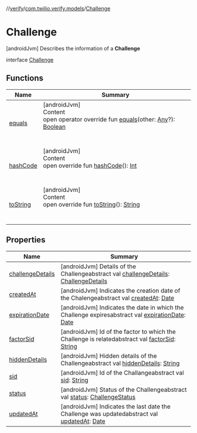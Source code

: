 //[verify](../../index.md)/[com.twilio.verify.models](../index.md)/[Challenge](index.md)



# Challenge  
 [androidJvm] Describes the information of a **Challenge**  
  
interface [Challenge](index.md)   


## Functions  
  
|  Name|  Summary| 
|---|---|
| [equals](https://kotlinlang.org/api/latest/jvm/stdlib/kotlin/-any/equals.html)| [androidJvm]  <br>Content  <br>open operator override fun [equals](https://kotlinlang.org/api/latest/jvm/stdlib/kotlin/-any/equals.html)(other: [Any](https://kotlinlang.org/api/latest/jvm/stdlib/kotlin/-any/index.html)?): [Boolean](https://kotlinlang.org/api/latest/jvm/stdlib/kotlin/-boolean/index.html)  <br><br><br>
| [hashCode](https://kotlinlang.org/api/latest/jvm/stdlib/kotlin/-any/hash-code.html)| [androidJvm]  <br>Content  <br>open override fun [hashCode](https://kotlinlang.org/api/latest/jvm/stdlib/kotlin/-any/hash-code.html)(): [Int](https://kotlinlang.org/api/latest/jvm/stdlib/kotlin/-int/index.html)  <br><br><br>
| [toString](https://kotlinlang.org/api/latest/jvm/stdlib/kotlin/-any/to-string.html)| [androidJvm]  <br>Content  <br>open override fun [toString](https://kotlinlang.org/api/latest/jvm/stdlib/kotlin/-any/to-string.html)(): [String](https://kotlinlang.org/api/latest/jvm/stdlib/kotlin/-string/index.html)  <br><br><br>


## Properties  
  
|  Name|  Summary| 
|---|---|
| [challengeDetails](index.md#com.twilio.verify.models/Challenge/challengeDetails/#/PointingToDeclaration/)|  [androidJvm] Details of the Challengeabstract val [challengeDetails](index.md#com.twilio.verify.models/Challenge/challengeDetails/#/PointingToDeclaration/): [ChallengeDetails](../-challenge-details/index.md)   <br>
| [createdAt](index.md#com.twilio.verify.models/Challenge/createdAt/#/PointingToDeclaration/)|  [androidJvm] Indicates the creation date of the Chalengeabstract val [createdAt](index.md#com.twilio.verify.models/Challenge/createdAt/#/PointingToDeclaration/): [Date](https://developer.android.com/reference/java/util/Date.html)   <br>
| [expirationDate](index.md#com.twilio.verify.models/Challenge/expirationDate/#/PointingToDeclaration/)|  [androidJvm] Indicates the date in which the Challenge expiresabstract val [expirationDate](index.md#com.twilio.verify.models/Challenge/expirationDate/#/PointingToDeclaration/): [Date](https://developer.android.com/reference/java/util/Date.html)   <br>
| [factorSid](index.md#com.twilio.verify.models/Challenge/factorSid/#/PointingToDeclaration/)|  [androidJvm] Id of the factor to which the Challenge is relatedabstract val [factorSid](index.md#com.twilio.verify.models/Challenge/factorSid/#/PointingToDeclaration/): [String](https://kotlinlang.org/api/latest/jvm/stdlib/kotlin/-string/index.html)   <br>
| [hiddenDetails](index.md#com.twilio.verify.models/Challenge/hiddenDetails/#/PointingToDeclaration/)|  [androidJvm] Hidden details of the Challengeabstract val [hiddenDetails](index.md#com.twilio.verify.models/Challenge/hiddenDetails/#/PointingToDeclaration/): [String](https://kotlinlang.org/api/latest/jvm/stdlib/kotlin/-string/index.html)   <br>
| [sid](index.md#com.twilio.verify.models/Challenge/sid/#/PointingToDeclaration/)|  [androidJvm] Id of the Challangeabstract val [sid](index.md#com.twilio.verify.models/Challenge/sid/#/PointingToDeclaration/): [String](https://kotlinlang.org/api/latest/jvm/stdlib/kotlin/-string/index.html)   <br>
| [status](index.md#com.twilio.verify.models/Challenge/status/#/PointingToDeclaration/)|  [androidJvm] Status of the Challengeabstract val [status](index.md#com.twilio.verify.models/Challenge/status/#/PointingToDeclaration/): [ChallengeStatus](../-challenge-status/index.md)   <br>
| [updatedAt](index.md#com.twilio.verify.models/Challenge/updatedAt/#/PointingToDeclaration/)|  [androidJvm] Indicates the last date the Challenge was updatedabstract val [updatedAt](index.md#com.twilio.verify.models/Challenge/updatedAt/#/PointingToDeclaration/): [Date](https://developer.android.com/reference/java/util/Date.html)   <br>

